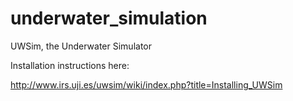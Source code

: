 underwater_simulation
=====================

UWSim, the Underwater Simulator

Installation instructions here:

http://www.irs.uji.es/uwsim/wiki/index.php?title=Installing_UWSim
